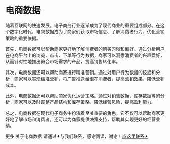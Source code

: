 # 电商数据

随着互联网的快速发展，电子商务行业逐渐成为了现代商业的重要组成部分。在这个数字化时代，电商数据成为了商家们获取市场信息、了解消费者行为、优化营销策略的重要依据。

首先，电商数据可以帮助商家更好地了解消费者的购买习惯和偏好。通过分析用户在电商平台上的浏览、点击、下单等行为数据，商家可以洞悉消费者的兴趣爱好，从而针对性地推出符合市场需求的产品，提高销售转化率。

其次，电商数据还可以帮助商家进行精准营销。通过对用户行为数据的挖掘和分析，商家可以实现精准营销，将广告推送给潜在消费者，提高营销效果，降低营销成本。

此外，电商数据还可以帮助商家优化运营策略。通过对销售数据、库存数据等的分析，商家可以及时调整产品结构和库存策略，降低经营风险，提高盈利能力。

总之，电商数据在现代电子商务中扮演着至关重要的角色，它不仅可以帮助商家更好地了解市场和消费者，还可以为商家提供决策支持，帮助其实现更好的经营业绩。

更多 关于电商数据 请通过✈与我们联系，感谢阅读，谢谢！[点这里联系✈](https://www.k02.cc)